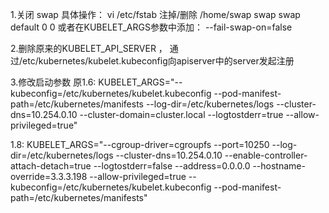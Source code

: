 1.关闭 swap
具体操作：
vi /etc/fstab
注掉/删除  /home/swap swap swap default 0 0
或者在KUBELET_ARGS参数中添加： --fail-swap-on=false

2.删除原来的KUBELET_API_SERVER ， 通过/etc/kubernetes/kubelet.kubeconfig向apiserver中的server发起注册

3.修改启动参数
原1.6:
KUBELET_ARGS="--kubeconfig=/etc/kubernetes/kubelet.kubeconfig --pod-manifest-path=/etc/kubernetes/manifests --log-dir=/etc/kubernetes/logs --cluster-dns=10.254.0.10 --cluster-domain=cluster.local --logtostderr=true --allow-privileged=true"

1.8:
KUBELET_ARGS="--cgroup-driver=cgroupfs --port=10250 --log-dir=/etc/kubernetes/logs --cluster-dns=10.254.0.10 --enable-controller-attach-detach=true --logtostderr=false --address=0.0.0.0 --hostname-override=3.3.3.198 --allow-privileged=true --kubeconfig=/etc/kubernetes/kubelet.kubeconfig --pod-manifest-path=/etc/kubernetes/manifests"
